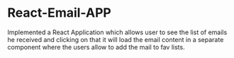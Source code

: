 # React-Email-APP
Implemented a React Application which allows user to see the list of emails he received and clicking on that it will load the email content in a separate component where the users allow to add the mail to fav lists.
